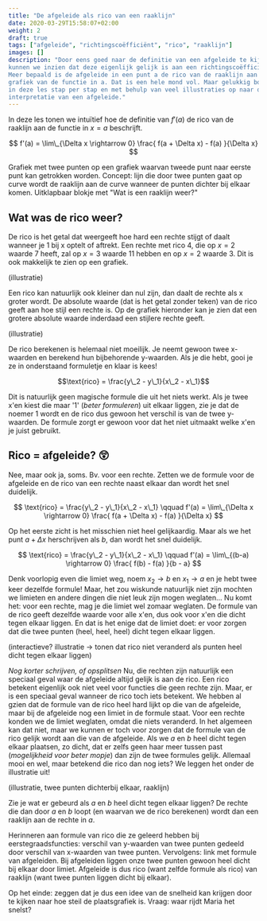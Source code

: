 ```yaml
---
title: "De afgeleide als rico van een raaklijn"
date: 2020-03-29T15:58:07+02:00
weight: 2
draft: true
tags: ["afgeleide", "richtingscoëfficiënt", "rico", "raaklijn"]
images: []
description: "Door eens goed naar de definitie van een afgeleide te kijken,
kunnen we inzien dat deze eigenlijk gelijk is aan een richtingscoëfficiënt.
Meer bepaald is de afgeleide in een punt a de rico van de raaklijn aan de
grafiek van de functie in a. Dat is een hele mond vol. Maar gelukkig bouwen we
in deze les stap per stap en met behulp van veel illustraties op naar deze
interpretatie van een afgeleide."
---
```


In deze les tonen we intuïtief hoe de definitie van $f'(a)$ de
rico van de raaklijn aan de functie in $x=a$ beschrijft.

$$ f'(a) = \lim\_{\Delta x \rightarrow 0} \frac{ f(a + \Delta x) - f(a) }{\Delta x} $$

Grafiek met twee punten op een grafiek waarvan tweede punt naar eerste punt kan
getrokken worden. Concept: lijn die door twee punten gaat op curve wordt de raaklijn
aan de curve wanneer de punten dichter bij elkaar komen.
Uitklapbaar blokje met "Wat is een raaklijn weer?"

## Wat was de rico weer?

De rico is het getal dat weergeeft hoe hard een rechte stijgt of daalt wanneer je 1 bij x optelt of aftrekt. Een rechte met rico 4, die op $x=2$ waarde 7 heeft, zal op $x=3$ waarde 11 hebben en op $x=2$ waarde 3. Dit is ook makkelijk te zien op een grafiek.

(illustratie)

Een rico kan natuurlijk ook kleiner dan nul zijn, dan daalt de rechte als x groter wordt. De absolute waarde (dat is het getal zonder teken) van de rico geeft aan hoe stijl een rechte is. Op de grafiek hieronder kan je zien dat een grotere absolute waarde inderdaad een stijlere rechte geeft.

(illustratie)

De rico berekenen is helemaal niet moeilijk. Je neemt gewoon twee x-waarden en berekend hun bijbehorende y-waarden. Als je die hebt, gooi je ze in onderstaand formuletje en klaar is kees!

$$\text{rico} = \frac{y\_2 - y\_1}{x\_2 - x\_1}$$

Dit is natuurlijk geen magische formule die uit het niets werkt. Als je twee x'en kiest die maar '1' (*beter formuleren*) uit elkaar liggen, zie je dat de noemer 1 wordt en de rico dus gewoon het verschil is van de twee y-waarden. De formule zorgt er gewoon voor dat het niet uitmaakt welke x'en je juist gebruikt.

## Rico = afgeleide? :astonished:

Nee, maar ook ja, soms. Bv. voor een rechte. Zetten we de formule voor de afgeleide en de rico van een rechte naast elkaar dan wordt het snel duidelijk.


$$ \text{rico} = \frac{y\_2 - y\_1}{x\_2 - x\_1}  \qquad  f'(a) = \lim\_{\Delta x \rightarrow 0} \frac{ f(a + \Delta x) - f(a) }{\Delta x} $$

Op het eerste zicht is het misschien niet heel gelijkaardig. Maar als we het punt $a + \Delta x$ herschrijven als $b$, dan wordt het snel duidelijk.

$$ \text{rico} = \frac{y\_2 - y\_1}{x\_2 - x\_1}  \qquad  f'(a) = \lim\_{(b-a) \rightarrow 0} \frac{ f(b) - f(a) }{b - a} $$

Denk voorlopig even die limiet weg, noem $x_2 \rightarrow b$ en $x_1 \rightarrow a$ en je hebt twee keer dezelfde formule! Maar, het zou wiskunde natuurlijk niet zijn mochten we limieten en andere dingen die niet leuk zijn mogen weglaten... Nu komt het: voor een rechte, mag je die limiet wel zomaar weglaten. De formule van de rico geeft dezelfde waarde voor alle x'en, dus ook voor x'en die dicht tegen elkaar liggen. En dat is het enige dat de limiet doet: er voor zorgen dat die twee punten (heel, heel, heel) dicht tegen elkaar liggen.

(interactieve? illustratie -> tonen dat rico niet veranderd als punten heel dicht tegen elkaar liggen)

*Nog korter schrijven, of opsplitsen*
Nu, die rechten zijn natuurlijk een speciaal geval waar de afgeleide altijd gelijk is aan de rico. Een rico betekent eigenlijk ook niet veel voor functies die geen rechte zijn. Maar, er is een speciaal geval wanneer de rico toch iets betekent. We hebben al gzien dat de formule van de rico heel hard lijkt op die van de afgeleide, maar bij de afgeleide nog een limiet in de formule staat. Voor een rechte konden we de limiet weglaten, omdat die niets veranderd. In het algemeen kan dat niet, maar we kunnen er toch voor zorgen dat de formule van de rico gelijk wordt aan die van de afgeleide. Als we $a$ en $b$ heel dicht tegen elkaar plaatsen, zo dicht, dat er zelfs geen haar meer tussen past (*mogelijkheid voor beter mopje*) dan zijn de twee formules gelijk. Allemaal mooi en wel, maar betekend die rico dan nog iets? We leggen het onder de illustratie uit!

(illustratie, twee punten dichterbij elkaar, raaklijn)

Zie je wat er gebeurd als $a$ en $b$ heel dicht tegen elkaar liggen? De rechte die dan door $a$ en $b$ loopt (en waarvan we de rico berekenen) wordt dan een raaklijn aan de rechte in $a$. 


Herinneren aan formule van rico die ze geleerd hebben bij eerstegraadsfuncties: verschil van y-waarden van twee punten gedeeld door verschil van x-waarden van twee punten.
Vervolgens: link met formule van afgeleiden. Bij afgeleiden liggen onze twee punten gewoon heel dicht bij elkaar door limiet. Afgeleide is dus rico (want zelfde formule als rico) van raaklijn (want twee punten liggen dicht bij elkaar).

Op het einde: zeggen dat je dus een idee van de snelheid kan krijgen door te kijken naar hoe steil de plaatsgrafiek is. Vraag: waar rijdt Maria het snelst?